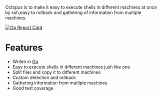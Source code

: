 Octopus is to make it easy to execute shells in different machines at once by ssh,easy to rollback and gathering of information from multiple machines.

[![Go Report Card](https://goreportcard.com/badge/github.com/jerrybean/octopus)](https://goreportcard.com/report/github.com/jerrybean/octopus)
# Features
- Writen in [Go](https://golang.org)
- Easy to execute shells in different machines jush like one
- Split files and copy it to different machines
- Custom detection and rollback
- Gathering information from mutliple machines
- Good test coverage
